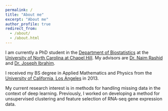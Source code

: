 ```yaml
---
permalink: /
title: "About me"
excerpt: "About me"
author_profile: true
redirect_from: 
  - /about/
  - /about.html
---
```


I am currently a PhD student in the [Department of Biostatistics](https://sph.unc.edu/bios/biostatistics) at the [University of North Carolina at Chapel Hill](https://www.unc.edu). My advisors are [Dr. Naim Rashid](https://sph.unc.edu/adv_profile/naim-rashid-phd/) and [Dr. Joseph Ibrahim](https://sph.unc.edu/adv_profile/joseph-g-ibrahim-phd/).

I received my BS degree in Applied Mathematics and Physics from the [University of California, Los Angeles](http://www.ucla.edu/) in 2013.

My current research interest is in methods for handling missing data in the context of deep learning. Previously, I worked on developing a method for unsupervised clustering and feature selection of RNA-seq gene expression data.
<!--
#Heading 1
#======
#Paragraph 1

#Sub-heading 2a
#------
#Paragraph 2a

#**sub-sub-heading**

#Example of figure
#------
#Description of figure
#Example: editing a markdown file for a talk
#![Editing a markdown file for a talk](/images/editing-talk.png)
-->
